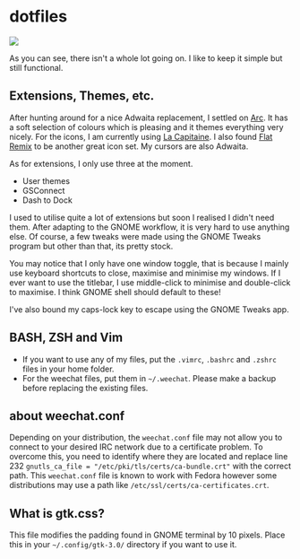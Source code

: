 # dotfiles
![](https://raw.githubusercontent.com/digiberk/dotfiles/master/screenshot.png)

As you can see, there isn't a whole lot going on. I like to keep it simple but still functional. 

## Extensions, Themes, etc.
After hunting around for a nice Adwaita replacement, I settled on [Arc](https://github.com/horst3180/arc-theme). It has a soft selection of colours which is pleasing and it themes everything very nicely. For the icons, I am currently using [La Capitaine](https://github.com/keeferrourke/la-capitaine-icon-theme). I also found [Flat Remix](https://github.com/daniruiz/flat-remix) to be another great icon set. My cursors are also Adwaita.

As for extensions, I only use three at the moment.

* User themes
* GSConnect
* Dash to Dock

I used to utilise quite a lot of extensions but soon I realised I didn't need them. After adapting to the GNOME workflow, it is very hard to use anything else. Of course, a few tweaks were made using the GNOME Tweaks program but other than that, its pretty stock.

You may notice that I only have one window toggle, that is because I mainly use keyboard shortcuts to close, maximise and minimise my windows. If I ever want to use the titlebar, I use middle-click to minimise and double-click to maximise. I think GNOME shell should default to these!

I've also bound my caps-lock key to escape using the GNOME Tweaks app.

## BASH, ZSH and Vim
* If you want to use any of my files, put the `.vimrc`, `.bashrc` and `.zshrc` files in your home folder. 
* For the weechat files, put them in `~/.weechat`. Please make a backup before replacing the existing files.

## about weechat.conf
Depending on your distribution, the `weechat.conf` file may not allow you to connect to your desired IRC network due to a certificate problem. To overcome this, you need to identify where they are located and replace line 232 `gnutls_ca_file = "/etc/pki/tls/certs/ca-bundle.crt"` with the correct path. This `weechat.conf` file is known to work with Fedora however some distributions may use a path like `/etc/ssl/certs/ca-certificates.crt`.

## What is gtk.css?
This file modifies the padding found in GNOME terminal by 10 pixels. Place this in your `~/.config/gtk-3.0/` directory if you want to use it. 
